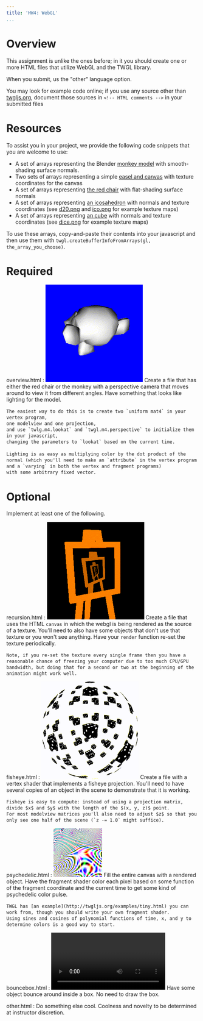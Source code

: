 ```yaml
---
title: 'HW4: WebGL'
...
```


# Overview

This assignment is unlike the ones before;
in it you should create one or more HTML files that utilize WebGL and the TWGL library.

When you submit, us the "other" language option.

You may look for example code online; if you use any source other than [twgljs.org](http://twgljs.org), document those sources in `<!-- HTML comments -->` in your submitted files


# Resources

To assist you in your project, we provide the following code snippets that you are welcome to use:

- A set of arrays representing the Blender [monkey model](files/suzanne.txt) with smooth-shading surface normals.
- Two sets of arrays representing a simple [easel and canvas](files/easel.txt) with texture coordinates for the canvas
- A set of arrays representing [the red chair](files/redchair.txt) with flat-shading surface normals
- A set of arrays representing [an icosahedron](files/icosa.txt) with normals and texture coordinates (see [d20.png](files/d20.png) and [ico.png](files/ico.png) for example texture maps)
- A set of arrays representing [an cube](files/box.txt) with normals and texture coordinates (see [dice.png](files/dice.png) for example texture maps)

To use these arrays, copy-and-paste their contents into your javascript and then use them with `twgl.createBufferInfoFromArrays(gl, the_array_you_choose)`.

# Required

overview.html
:   <img class="demo floater zoom" src="files/hw4overview.gif"/>
    Create a file that has either the red chair or the monkey with a perspective camera that moves around to view it from different angles.
    Have something that looks like lighting for the model.
    
    The easiest way to do this is to create two `uniform mat4` in your vertex program, 
    one modelview and one projection, 
    and use `twlg.m4.lookat` and `twgl.m4.perspective` to initialize them in your javascript,
    changing the parameters to `lookat` based on the current time.
    
    Lighting is as easy as multiplying color by the dot product of the normal (which you'll need to make an `attribute` in the vertex program and a `varying` in both the vertex and fragment programs)
    with some arbitrary fixed vector.

# Optional

Implement at least one of the following.

recursion.html
:   <img class="demo floater zoom" src="files/hw4recursion.gif"/>
    Create a file that uses the HTML `canvas` in which the webgl is being rendered as the source of a texture.
    You'll need to also have some objects that don't use that texture or you won't see anything.
    Have your `render` function re-set the texture periodically.
    
    Note, if you re-set the texture every single frame then you have a reasonable chance of freezing your computer due to too much CPU/GPU bandwidth, but doing that for a second or two at the beginning of the animation might work well.
    

fisheye.html
:   <img class="demo floater zoom" src="files/hw4fisheye.gif"/>
    Create a file with a vertex shader that implements a fisheye projection.
    You'll need to have several copies of an object in the scene to demonstrate that it is working.
    
    Fisheye is easy to compute: instead of using a projection matrix, divide $x$ and $y$ with the length of the $(x, y, z)$ point.
    For most modelview matrices you'll also need to adjust $z$ so that you only see one half of the scene (`z -= 1.0` might suffice).

psychedelic.html
:   <img class="demo floater zoom" src="files/hw4psychedelic.gif"/>
    Fill the entire canvas with a rendered object.
    Have the fragment shader color each pixel based on some function of the fragment coordinate and the current time to get some kind of psychedelic color pulse.
    
    TWGL has [an example](http://twgljs.org/examples/tiny.html) you can work from, though you should write your own fragment shader.
    Using sines and cosines of polynomial functions of time, x, and y to determine colors is a good way to start.

bouncebox.html
:   <video class="demo floater zoom" controls autoplay loop><source src="files/bounce.webm"/></video>
    Have some object bounce around inside a box.  No need to draw the box.

other.html
:   Do something else cool.  Coolness and novelty to be determined at instructor discretion.
